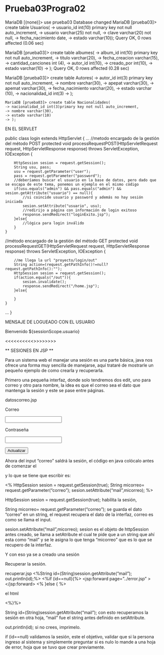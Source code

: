 # Prueba03Progra02


MariaDB [(none)]> use prueba03
Database changed
MariaDB [prueba03]> create table Usuarios(
    -> usuario_id int(10) primary key not null auto_increment,
    -> usuario varchar(25) not null,
    -> clave varchar(20) not null,
    -> fecha_nacimiento date,
    -> estado varchar(10));
Query OK, 0 rows affected (0.06 sec)

MariaDB [prueba03]> create table albumes(
    -> album_id int(10) primary key not null auto_increment,
    -> titulo varchar(20),
    -> fecha_creacion varchar(15),
    -> cantidad_canciones int (4),
    -> autor_id int(10),
    -> creado_por int(10),
    -> estado varchar(10)
    -> );
Query OK, 0 rows affected (0.28 sec)

MariaDB [prueba03]> create table Autores(
    -> autor_id int(3) primary key not null auto_increment,
    -> nombre varchar(30),
    -> apepat varchar(30),
    -> apemat varchar(30),
    -> fecha_nacimiento varchar(20),
    -> estado varchar (10),
    -> nacionalidad_id int(3)
    -> );


    MariaDB [prueba03]> create table Nacionalidades(
    -> nacionalidad_id int(3)primary key not null auto_increment,
    -> nombre varchar(30),
    -> estado varchar(10)
    -> );


</form action="login" method="POST">
   </input type="text" name="user" value="usuario">
   </input type="password" name="password" value="contraseña">
   </input type="submit" value="Enviar">
</form>



EN EL SERVLET

public class login extends HttpServlet {
   ... 
   //metodo encargado de la gestión del método POST
    protected void processRequestPOST(HttpServletRequest request, HttpServletResponse response)
            throws ServletException, IOException {
 
        HttpSession sesion = request.getSession();
        String usu, pass;
        usu = request.getParameter("user");
        pass = request.getParameter("password");
        //deberíamos buscar el usuario en la base de datos, pero dado que se escapa de este tema, ponemos un ejemplo en el mismo código
        if(usu.equals("admin") && pass.equals("admin") && sesion.getAttribute("usuario") == null){
            //si coincide usuario y password y además no hay sesión iniciada
            sesion.setAttribute("usuario", usu);
            //redirijo a página con información de login exitoso
            response.sendRedirect("loginExito.jsp");
        }else{
            //lógica para login inválido
        }
    }
 
   //método encargado de la gestión del método GET
    protected void processRequestGET(HttpServletRequest request, HttpServletResponse response)
            throws ServletException, IOException {
 
        //me llega la url "proyecto/login/out"
        String action=(request.getPathInfo()!=null?request.getPathInfo():"");
        HttpSession sesion = request.getSession();
        if(action.equals("/out")){
            sesion.invalidate();
            response.sendRedirect("/home.jsp");
        }else{
 
        }
    }
 ...
}

MENSAJE DE LOGUEADO CON EL USUARIO

</p>Bienvenido ${sessionScope.usuario}</p>

<<<<<<<<<<<OTRO>>>>>>>>>

** SESIONES EN JSP **

Para un sistema web el manejar una sesión es una parte básica, java nos ofrece una forma muy sencilla de manejarse, aquí trataré de mostrarle un pequeño ejemplo de como crearla y recuperarla.

Primero una pequeña interfaz, donde solo tendremos dos edit, uno para correo y otro para nombre, la idea es que el correo sea el dato que mantenga la sesión y este se pase entre páginas.

datoscorreo.jsp
<form name=”registro” method=”POST” >
<p>Correo</p><input type=”text” name=”correo” /><br />
<p>Contraseña</p><input type=”password” name=”contrasenia” /><br />
<p><button type=”submit”>Actualizar</button></p>
</form>

Ahora del input “correo” saldrá la sesión, el código en java colócalo antes de comenzar el <form> y lo que se tiene que escribir es:

<% HttpSession sesion = request.getSession(true);
String micorreo= request.getParameter(“correo”);
sesion.setAttribute(“mail”,micorreo);
%>

HttpSession sesion = request.getSession(true); habilita la sesión,

String micorreo= request.getParameter(“correo”); se guarda el dato “correo” en un string, el request recupera el dato de la interfaz, correo es como se llama el input.

sesion.setAttribute(“mail”,micorreo); sesion es el objeto de httpSession antes creado, se llama a setAtribute el cual te pide que a un string que ahí esta como “mail” y se le asigna lo que tenga “micorreo” que es lo que se recupero de la interfaz.

Y con eso ya se a creado una sesión

Recuperar la sesión.

recuperar.jsp
<%String id=(String)session.getAttribute(“mail”);
out.println(id);%>
<%if (id==null){%>
<jsp:forward page=”../error.jsp” ></jsp:forward>
<% }else { %>

el html

<%}%>

String id=(String)session.getAttribute(“mail”); con esto recuperamos la sesión en otra hoja, “mail” fue el string antes definido en setAttribute.

out.println(id); si no crees, imprimelo.

if (id==null) validamos la sesión, este el objetivo, validar que si la persona ingreso al sistema y simplemente preguntar si es nulo lo mande a una hoja de error, hoja que se tuvo que crear previamente.
